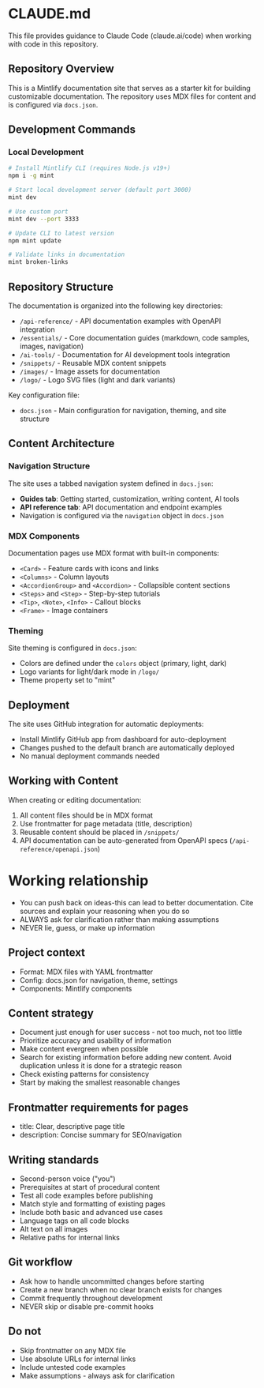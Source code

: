 # CLAUDE.md

This file provides guidance to Claude Code (claude.ai/code) when working with code in this repository.

## Repository Overview

This is a Mintlify documentation site that serves as a starter kit for building customizable documentation. The repository uses MDX files for content and is configured via `docs.json`.

## Development Commands

### Local Development
```bash
# Install Mintlify CLI (requires Node.js v19+)
npm i -g mint

# Start local development server (default port 3000)
mint dev

# Use custom port
mint dev --port 3333

# Update CLI to latest version
npm mint update

# Validate links in documentation
mint broken-links
```

## Repository Structure

The documentation is organized into the following key directories:

- `/api-reference/` - API documentation examples with OpenAPI integration
- `/essentials/` - Core documentation guides (markdown, code samples, images, navigation)
- `/ai-tools/` - Documentation for AI development tools integration
- `/snippets/` - Reusable MDX content snippets
- `/images/` - Image assets for documentation
- `/logo/` - Logo SVG files (light and dark variants)

Key configuration file:
- `docs.json` - Main configuration for navigation, theming, and site structure

## Content Architecture

### Navigation Structure
The site uses a tabbed navigation system defined in `docs.json`:
- **Guides tab**: Getting started, customization, writing content, AI tools
- **API reference tab**: API documentation and endpoint examples
- Navigation is configured via the `navigation` object in `docs.json`

### MDX Components
Documentation pages use MDX format with built-in components:
- `<Card>` - Feature cards with icons and links
- `<Columns>` - Column layouts
- `<AccordionGroup>` and `<Accordion>` - Collapsible content sections
- `<Steps>` and `<Step>` - Step-by-step tutorials
- `<Tip>`, `<Note>`, `<Info>` - Callout blocks
- `<Frame>` - Image containers

### Theming
Site theming is configured in `docs.json`:
- Colors are defined under the `colors` object (primary, light, dark)
- Logo variants for light/dark mode in `/logo/`
- Theme property set to "mint"

## Deployment

The site uses GitHub integration for automatic deployments:
- Install Mintlify GitHub app from dashboard for auto-deployment
- Changes pushed to the default branch are automatically deployed
- No manual deployment commands needed

## Working with Content

When creating or editing documentation:
1. All content files should be in MDX format
2. Use frontmatter for page metadata (title, description)
3. Reusable content should be placed in `/snippets/`
4. API documentation can be auto-generated from OpenAPI specs (`/api-reference/openapi.json`)

# Working relationship
- You can push back on ideas-this can lead to better documentation. Cite sources and explain your reasoning when you do so
- ALWAYS ask for clarification rather than making assumptions
- NEVER lie, guess, or make up information

## Project context
- Format: MDX files with YAML frontmatter
- Config: docs.json for navigation, theme, settings
- Components: Mintlify components

## Content strategy
- Document just enough for user success - not too much, not too little
- Prioritize accuracy and usability of information
- Make content evergreen when possible
- Search for existing information before adding new content. Avoid duplication unless it is done for a strategic reason
- Check existing patterns for consistency
- Start by making the smallest reasonable changes

## Frontmatter requirements for pages
- title: Clear, descriptive page title
- description: Concise summary for SEO/navigation

## Writing standards
- Second-person voice ("you")
- Prerequisites at start of procedural content
- Test all code examples before publishing
- Match style and formatting of existing pages
- Include both basic and advanced use cases
- Language tags on all code blocks
- Alt text on all images
- Relative paths for internal links

## Git workflow
- Ask how to handle uncommitted changes before starting
- Create a new branch when no clear branch exists for changes
- Commit frequently throughout development
- NEVER skip or disable pre-commit hooks

## Do not
- Skip frontmatter on any MDX file
- Use absolute URLs for internal links
- Include untested code examples
- Make assumptions - always ask for clarification